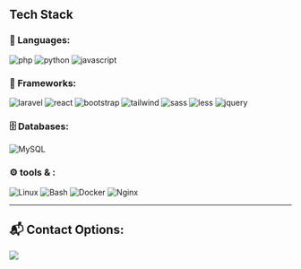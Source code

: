 ##   Tech Stack

### 🧠 Languages:
![php](https://img.shields.io/badge/-php-3776AB?style=for-the-badge&logo=php&logoColor=white)
![python](https://img.shields.io/badge/-python-3776AB?style=for-the-badge&logo=python&logoColor=white)
![javascript](https://img.shields.io/badge/-javascript-0175C2?style=for-the-badge&logo=javascript&logoColor=white)


### 🧱 Frameworks:
![laravel](https://img.shields.io/badge/-laravel-02569B?style=for-the-badge&logo=laravel&logoColor=white)
![react](https://img.shields.io/badge/-react-02569B?style=for-the-badge&logo=react&logoColor=white)
![bootstrap](https://img.shields.io/badge/-bootstrap-02569B?style=for-the-badge&logo=bootstrap&logoColor=white)
![tailwind](https://img.shields.io/badge/-tailwind-02569B?style=for-the-badge&logo=tailwind&logoColor=white)
![sass](https://img.shields.io/badge/-sass-02569B?style=for-the-badge&logo=sass&logoColor=white)
![less](https://img.shields.io/badge/-less-02569B?style=for-the-badge&logo=less&logoColor=white)
![jquery](https://img.shields.io/badge/-jquery-02569B?style=for-the-badge&logo=jquery&logoColor=white)


### 🗄️ Databases:
![MySQL](https://img.shields.io/badge/-MySQL-4479A1?style=for-the-badge&logo=mysql&logoColor=white)


### ⚙️ tools & :
![Linux](https://img.shields.io/badge/-Linux-FCC624?style=for-the-badge&logo=linux&logoColor=black)
![Bash](https://img.shields.io/badge/-Bash-4EAA25?style=for-the-badge&logo=gnubash&logoColor=white)
![Docker](https://img.shields.io/badge/-Docker-2496ED?style=for-the-badge&logo=docker&logoColor=white)
![Nginx](https://img.shields.io/badge/-Nginx-2496ED?style=for-the-badge&logo=Nginx&logoColor=white)

---

## 📬 Contact Options:

<a href="miladkermaji09@gmail.com">
  <img src="https://img.shields.io/badge/-EMAIL-D14836?style=for-the-badge&logo=gmail&logoColor=white" />
</a>
